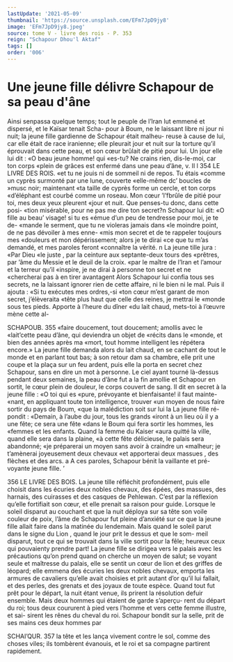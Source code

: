 ```yaml
---
lastUpdate: '2021-05-09'
thumbnail: 'https://source.unsplash.com/EFm7JpD9jy8'
image: 'EFm7JpD9jy8.jpeg'
source: tome V - livre des rois - P. 353
reign: "Schapour Dhou'l Aktaf"
tags: []
order: '006'
---
```


# Une jeune fille délivre Schapour de sa peau d'âne

Ainsi senpassa quelque temps; tout le peuple de l’lran lut emmené et dispersé, et le Kaïsar tenait Scha-
pour à Boum, ne le laissant libre ni jour ni nuit; la jeune fille gardienne de Schapour était malheu-
reuse à cause de lui, car elle était de race iranienne; elle pleurait jour et nuit sur la torture qu’il éprouvait dans cette peau, et son cœur brûlait de pitié pour lui.
Un jour elle lui dit : «O beau jeune homme! qui «es-tu? Ne crains rien, dis-le-moi, car ton corps «plein de grâces est enfermé dans une peau d’âne,
v. Il l
354 LE LIVRE DES ROlS.
«et tu ne jouis ni de sommeil ni de repos. Tu étais
«comme un cyprès surmonté par une lune, couverte
«elle-même dc’ boucles de »musc noir; maintenant
«ta taille de cyprès forme un cercle, et ton corps «d’éléphant est courbé comme un roseau. Mon cœur
’l’fbrûle de pitié pour toi, mes deux yeux pleurent
«jour et nuit. Que penses-tu donc, dans cette posi- «tion misérable, pour ne pas me dire ton secret?n Schapour lui dit: «O fille au beau’ visage! si tu es «émue d’un peu de tendresse pour moi, je te de- «mande le serment, que tu ne violeras jamais dans «le moindre point, de ne pas dévoiler à mes enne- «mis mon secret et de te rappeler toujours mes «douleurs et mon dépérissement; alors je te dirai
«ce que tu m’as demandé, et mes paroles feront «connaître la vérité. n La jeune tille jura : «Par Dieu
«le juste , par la ceinture aux septante-deux tours des «prêtres, par ’âme du Messie et le deuil de la croix.
«par le maître de l’lran et l’amour et la terreur qu’il
«inspire, je ne dirai à personne ton secret et ne «chercherai pas à en tirer avantagent
Alors Schapour lui confia tous ses secrets, ne la laissant ignorer rien de cette affaire, ni le bien ni le mal. Puis il ajouta : «Si tu exécutes mes ordres,-si
«ton cœur m’est garant de mon secret, j’élèveraita
«tête plus haut que celle des reines, je mettrai le «monde sous tes pieds. Apporte à l’heure du dîner
«du lait chaud, mets-toi à l’œuvre mène cette al-

SCHAPOUB. 355 «faire doucement, tout doucement; amollis avec le
«lait’cette peau d’âne, qui deviendra un objet de
«récits dans le «monde, et bien des années après ma
«mort, tout homme intelligent les répétera encore.»
La jeune fille demanda alors du lait chaud, en se cachant de tout le monde et en parlant tout bas; à son retour dam sa chambre, elle prit une coupe et la plaça sur un feu ardent, puis elle la porta en secret chez Schapour, sans en dire un mot à personne. Le ciel ayant tourné là-dessus pendant deux semaines,
la peau d’âne fut a la fin amollie et Schapour en sortit, le cœur plein de douleur, le corps couvert de sang. Il dit en secret à la jeune fille : «O toi qui es «pure, prévoyante et bienfaisante! il faut mainte- «nant, en appliquant toute ton intelligence, trouver «un moyen de nous faire sortir du pays de Boum, «que la malédiction soit sur lui la La jeune fille ré- pondit : «Demain, à l’aube du jour, tous les grands «iront à un lieu où il y a une fête; ce sera une fête «dans le Boum qui fera sortir les hommes, les «femmes et les enfants. Quand la femme du Kaiser «aura quitté la ville, quand elle sera dans la plaine,
«à cette fête délicieuse, le palais sera abandonné;
«je préparerai un moyen sans avoir à craindre un «malheur; je t’amènerai joyeusement deux chevaux
«et apporterai deux massues , des flèches et des arcs. a A ces paroles, Schapour bénit la vaillante et pré- voyante jeune fille. ’

356 LE LIVRE DES BOIS.
La jeune tille réfléchit profondément, puis elle
choisit dans les écuries deux nobles chevaux, des épées, des massues, des harnais, des cuirasses et
des casques de Pehlewan. C’est par la réflexion qu’elle fortifiait son cœur, et elle prenait sa raison pour guide. Lorsque le soleil disparut au couchant et que la nuit déploya sur sa tête son voile couleur
de poix, l’âme de Schapour fut pleine d’anxiété sur
ce que la jeune fille allait faire dans la matinée du lendemain. Mais quand le soleil parut dans le signe du Lion , quand le jour prit le dessus et que le som- meil disparut, tout ce qui se trouvait dans la ville sortit pour la fêle; heureux ceux qui pouvaienty prendre part! La jeune fille se dirigea vers le palais avec les précautions qu’on prend quand on cherche
un moyen de salut; se voyant seule et maîtresse du palais, elle se sentit un cœur de lion et des griffes de léopard; elle emmena des écuries les deux nobles chevaux, emporta les armures de cavaliers qu’elle avait choisies et prit autant d’or qu’il lui fallait, et
des perles, des grenats et des joyaux de toute espèce. Quand tout fut prêt pour le départ, la nuit étant venue, ils prirent la résolution defuir ensemble.
Mais deux hommes qui étaient de garde s’aperçu-
rent du départ du roi; tous deux coururent à pied vers l’homme et vers cette femme illustre, et sai- sirent les rênes du cheval du roi. Schapour bondit sur la selle, prit de ses mains ces deux hommes par

SCHAI’QUR. 357 la tête et les lança vivement contre le sol, comme
des choses viles; ils tombèrent évanouis, et le roi et sa compagne partirent rapidement.
